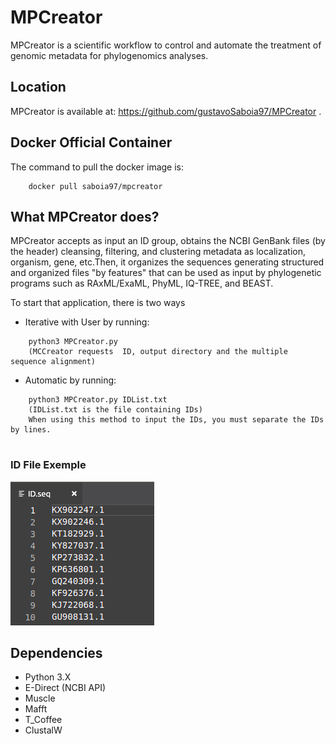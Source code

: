 # MPCreator
MPCreator is a scientific workflow to control and automate the treatment of genomic metadata for phylogenomics analyses. 
## Location
MPCreator is available at: https://github.com/gustavoSaboia97/MPCreator .
## Docker Official Container
The command to pull the docker image is: 
```
    docker pull saboia97/mpcreator 
```
## What MPCreator does?
MPCreator accepts as input an ID group, obtains the NCBI GenBank files (by the header) cleansing, filtering, and clustering metadata as localization, organism, gene, etc.Then, it organizes the sequences generating structured and organized files "by features" that can be used as input by phylogenetic programs such as RAxML/ExaML, PhyML, IQ-TREE, and BEAST.

To start that application, there is two ways
* Iterative with User by running:
```
    python3 MPCreator.py 
    (MCCreator requests  ID, output directory and the multiple sequence alignment)
```
* Automatic by running:
```
    python3 MPCreator.py IDList.txt
    (IDList.txt is the file containing IDs)
    When using this method to input the IDs, you must separate the IDs by lines.
    
```
### ID File Exemple
![alt text](img/IDFile-Exemple.png)
    

## Dependencies
* Python 3.X
* E-Direct (NCBI API)
* Muscle
* Mafft
* T_Coffee
* ClustalW


    
